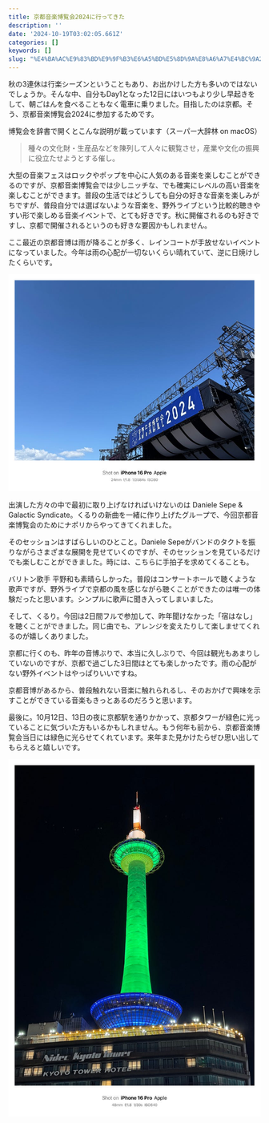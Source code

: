```yaml
---
title: 京都音楽博覧会2024に行ってきた
description: ''
date: '2024-10-19T03:02:05.661Z'
categories: []
keywords: []
slug: "%E4%BA%AC%E9%83%BD%E9%9F%B3%E6%A5%BD%E5%8D%9A%E8%A6%A7%E4%BC%9A2024%E3%81%AB%E8%A1%8C%E3%81%A3%E3%81%A6%E3%81%8D%E3%81%9F"
---
```

秋の3連休は行楽シーズンということもあり、お出かけした方も多いのではないでしょうか。そんな中、自分もDay1となった12日にはいつもより少し早起きをして、朝ごはんを食べることもなく電車に乗りました。目指したのは京都。そう、京都音楽博覧会2024に参加するためです。

博覧会を辞書で開くとこんな説明が載っています（スーパー大辞林 on macOS）

> 種々の文化財・生産品などを陳列して人々に観覧させ，産業や文化の振興に役立たせようとする催し。

大型の音楽フェスはロックやポップを中心に人気のある音楽を楽しむことができるのですが、京都音楽博覧会では少しニッチな、でも確実にレベルの高い音楽を楽しむことができます。普段の生活ではどうしても自分の好きな音楽を楽しみがちですが、普段自分では選ばないような音楽を、野外ライブという比較的聴きやすい形で楽しめる音楽イベントで、とても好きです。秋に開催されるのも好きですし、京都で開催されるというのも好きな要因かもしれません。

ここ最近の京都音博は雨が降ることが多く、レインコートが手放せないイベントになっていました。今年は雨の心配が一切ないくらい晴れていて、逆に日焼けしたくらいです。

![](1____UsYYgnubVB9SGGHHYU__vA.jpeg)

出演した方々の中で最初に取り上げなければいけないのは Daniele Sepe & Galactic Syndicate。くるりの新曲を一緒に作り上げたグループで、今回京都音楽博覧会のためにナポリからやってきてくれました。

そのセッションはすばらしいのひとこと。Daniele Sepeがバンドのタクトを振りながらさまざまな展開を見せていくのですが、そのセッションを見ているだけでも楽しむことができました。時には、こちらに手拍子を求めてくることも。

バリトン歌手 平野和も素晴らしかった。普段はコンサートホールで聴くような歌声ですが、野外ライブで京都の風を感じながら聴くことができたのは唯一の体験だったと思います。シンプルに歌声に聞き入ってしまいました。

そして、くるり。今回は2日間フルで参加して、昨年聞けなかった「宿はなし」を聴くことができました。同じ曲でも、アレンジを変えたりして楽しませてくれるのが嬉しくありました。

京都に行くのも、昨年の音博ぶりで、本当に久しぶりで、今回は観光もあまりしていないのですが、京都で過ごした3日間はとても楽しかったです。雨の心配がない野外イベントはやっぱりいいですね。

京都音博があるから、普段触れない音楽に触れられるし、そのおかげで興味を示すことができている音楽もきっとあるのだろうと思います。

最後に。10月12日、13日の夜に京都駅を通りかかって、京都タワーが緑色に光っていることに気づいた方もいるかもしれません。もう何年も前から、京都音楽博覧会当日には緑色に光らせてくれています。来年また見かけたらぜひ思い出してもらえると嬉しいです。

![](1__ITBC1gkjnsQ9BqN5nb7DGA.jpeg)
